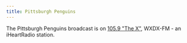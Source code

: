 ```yaml
---
title: Pittsburgh Penguins
---
```

The Pittsburgh Penguins broadcast is on
[105.9 "The X"](https://www.iheart.com/live/1059-the-x-2033/),
WXDX-FM - an iHeartRadio station.
